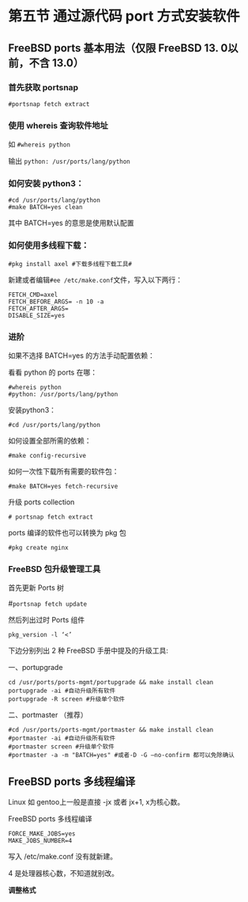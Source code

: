 # 第五节 通过源代码 port 方式安装软件

## FreeBSD ports 基本用法（仅限 FreeBSD 13. 0以前，不含 13.0） <a href="freebsdports-ji-ben-yong-fa" id="freebsdports-ji-ben-yong-fa"></a>

### 首先获取 portsnap

`#portsnap fetch extract`

### 使用 whereis 查询软件地址

如 `#whereis python`

输出 `python: /usr/ports/lang/python`

### 如何安装 python3：

```
#cd /usr/ports/lang/python
#make BATCH=yes clean
```

其中 BATCH=yes 的意思是使用默认配置

### 如何使用多线程下载：

`#pkg install axel #下载多线程下载工具#`

新建或者编辑`#ee /etc/make.conf`文件，写入以下两行：

```
FETCH_CMD=axel
FETCH_BEFORE_ARGS= -n 10 -a
FETCH_AFTER_ARGS=
DISABLE_SIZE=yes
```

### 进阶

如果不选择 BATCH=yes 的方法手动配置依赖：

看看 python 的 ports 在哪：

```
#whereis python
#python: /usr/ports/lang/python
```

安装python3：

`#cd /usr/ports/lang/python`

如何设置全部所需的依赖：

`#make config-recursive`

如何一次性下载所有需要的软件包：

`#make BATCH=yes fetch-recursive`

升级 ports collection

`# portsnap fetch extract`

ports 编译的软件也可以转换为 pkg 包

`#pkg create nginx`

### FreeBSD 包升级管理工具

首先更新 Ports 树

#`portsnap fetch update`

然后列出过时 Ports 组件
```
pkg_version -l ‘<’
```
下边分别列出 2 种 FreeBSD 手册中提及的升级工具:

一、portupgrade

```
cd /usr/ports/ports-mgmt/portupgrade && make install clean
portupgrade -ai #自动升级所有软件
portupgrade -R screen #升级单个软件
```

二、portmaster （推荐）

```
#cd /usr/ports/ports-mgmt/portmaster && make install clean
#portmaster -ai #自动升级所有软件
#portmaster screen #升级单个软件
#portmaster -a -m "BATCH=yes" #或者-D -G –no-confirm 都可以免除确认
```

## FreeBSD ports 多线程编译

Linux 如 gentoo上一般是直接 -jx 或者 jx+1, x为核心数。

FreeBSD ports 多线程编译

```
FORCE_MAKE_JOBS=yes
MAKE_JOBS_NUMBER=4
```

写入 /etc/make.conf 没有就新建。

4 是处理器核心数，不知道就别改。

**调整格式**
